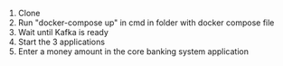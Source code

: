 1. Clone
2. Run "docker-compose up" in cmd in folder with docker compose file
3. Wait until Kafka is ready
4. Start the 3 applications
5. Enter a money amount in the core banking system application
